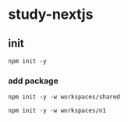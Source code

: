 # study-nextjs

## init

```
npm init -y
```

### add package

```
npm init -y -w workspaces/shared
```

```
npm init -y -w workspaces/n1
```
